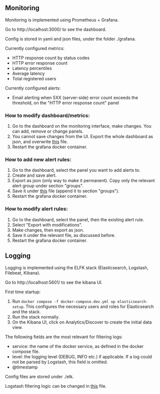 ## Monitoring

Monitoring is implemented using Prometheus + Grafana.

Go to http://localhost:3000/ to see the dashboard.

Config is stored in yaml and json files, under the folder ./grafana.

Currently configured metrics:

- HTTP response count by status codes
- HTTP error response count
- Latency percentiles
- Average latency
- Total registered users

Currently configured alerts:

- Email alerting when 5XX (server-side) error count exceeds the threshold, on the "HTTP error response count" panel

### How to modify dashboard/metrics:

1. Go to the dashboard on the monitoring interface, make changes. You can add, remove or change panels.
2. You cannot save changes from the UI. Export the whole dashboard as json, and overwrite [this](./grafana/predefined-dashboards/minitwit_dashboard.json) file.
3. Restart the grafana docker container.

### How to add new alert rules:

1. Go to the dashboard, select the panel you want to add alerts to.
2. Create and save alert.
3. Export as json (only way to make it permanent). Copy only the relevant alert group under section "groups". 
4. Save it under [this](./grafana/alerting/alert_rules.yaml) file (append it to section "groups").
5. Restart the grafana docker container.

### How to modify alert rules:

1. Go to the dashboard, select the panel, then the existing alert rule.
2. Select "Export with modifications".
3. Make changes, then export as json.
4. Save it under the relevant file, as discussed before.
5. Restart the grafana docker container.

## Logging

Logging is implemented using the ELFK stack (Elasticsearch, Logstash, Filebeat, Kibana).

Go to http://localhost:5601/ to see the kibana UI.

First time startup:
1. Run ```docker compose -f docker-compose.dev.yml up elasticsearch-setup```. This configures the necessary users and roles for Elasticsearch and the stack.
2. Run the stack normally.
3. On the Kibana UI, click on Analytics/Discover to create the initial data view.

The following fields are the most relevant for filtering logs:
- service: the name of the docker service, as defined in the docker compose file.
- level: the logging level (DEBUG, INFO etc.) if applicable. If a log could not be parsed by Logstash, this field is omitted.
- @timestamp

Config files are stored under ./elk.

Logstash filtering logic can be changed in [this](./elk/logstash/pipeline/logstash.conf) file.